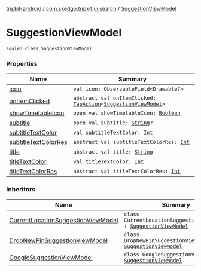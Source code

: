 [tripkit-android](../../index.md) / [com.skedgo.tripkit.ui.search](../index.md) / [SuggestionViewModel](./index.md)

# SuggestionViewModel

`sealed class SuggestionViewModel`

### Properties

| Name | Summary |
|---|---|
| [icon](icon.md) | `val icon: ObservableField<Drawable?>` |
| [onItemClicked](on-item-clicked.md) | `abstract val onItemClicked: `[`TapAction`](../../com.skedgo.tripkit.ui.utils/-tap-action/index.md)`<`[`SuggestionViewModel`](./index.md)`>` |
| [showTimetableIcon](show-timetable-icon.md) | `open val showTimetableIcon: `[`Boolean`](https://kotlinlang.org/api/latest/jvm/stdlib/kotlin/-boolean/index.html) |
| [subtitle](subtitle.md) | `open val subtitle: `[`String`](https://kotlinlang.org/api/latest/jvm/stdlib/kotlin/-string/index.html)`?` |
| [subtitleTextColor](subtitle-text-color.md) | `val subtitleTextColor: `[`Int`](https://kotlinlang.org/api/latest/jvm/stdlib/kotlin/-int/index.html) |
| [subtitleTextColorRes](subtitle-text-color-res.md) | `abstract val subtitleTextColorRes: `[`Int`](https://kotlinlang.org/api/latest/jvm/stdlib/kotlin/-int/index.html) |
| [title](title.md) | `abstract val title: `[`String`](https://kotlinlang.org/api/latest/jvm/stdlib/kotlin/-string/index.html) |
| [titleTextColor](title-text-color.md) | `val titleTextColor: `[`Int`](https://kotlinlang.org/api/latest/jvm/stdlib/kotlin/-int/index.html) |
| [titleTextColorRes](title-text-color-res.md) | `abstract val titleTextColorRes: `[`Int`](https://kotlinlang.org/api/latest/jvm/stdlib/kotlin/-int/index.html) |

### Inheritors

| Name | Summary |
|---|---|
| [CurrentLocationSuggestionViewModel](../-current-location-suggestion-view-model/index.md) | `class CurrentLocationSuggestionViewModel : `[`SuggestionViewModel`](./index.md) |
| [DropNewPinSuggestionViewModel](../-drop-new-pin-suggestion-view-model/index.md) | `class DropNewPinSuggestionViewModel : `[`SuggestionViewModel`](./index.md) |
| [GoogleSuggestionViewModel](../-google-suggestion-view-model/index.md) | `class GoogleSuggestionViewModel : `[`SuggestionViewModel`](./index.md) |
